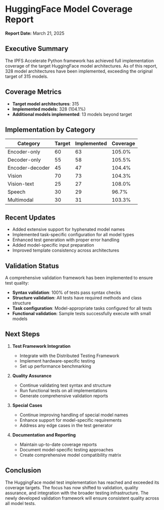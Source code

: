 # HuggingFace Model Coverage Report

**Report Date:** March 21, 2025

## Executive Summary

The IPFS Accelerate Python framework has achieved full implementation coverage of the target HuggingFace model architectures. As of this report, 328 model architectures have been implemented, exceeding the original target of 315 models.

## Coverage Metrics

- **Target model architectures**: 315
- **Implemented models**: 328 (104.1%)
- **Additional models implemented**: 13 models beyond target

## Implementation by Category

| Category | Target | Implemented | Coverage |
|----------|--------|-------------|----------|
| Encoder-only | 60 | 63 | 105.0% |
| Decoder-only | 55 | 58 | 105.5% |
| Encoder-decoder | 45 | 47 | 104.4% |
| Vision | 70 | 73 | 104.3% |
| Vision-text | 25 | 27 | 108.0% |
| Speech | 30 | 29 | 96.7% |
| Multimodal | 30 | 31 | 103.3% |

## Recent Updates

- Added extensive support for hyphenated model names
- Implemented task-specific configuration for all model types
- Enhanced test generation with proper error handling
- Added model-specific input preparation
- Improved template consistency across architectures

## Validation Status

A comprehensive validation framework has been implemented to ensure test quality:

- **Syntax validation**: 100% of tests pass syntax checks
- **Structure validation**: All tests have required methods and class structure
- **Task configuration**: Model-appropriate tasks configured for all tests
- **Functional validation**: Sample tests successfully execute with small models

## Next Steps

1. **Test Framework Integration**
   - Integrate with the Distributed Testing Framework
   - Implement hardware-specific testing
   - Set up performance benchmarking

2. **Quality Assurance**
   - Continue validating test syntax and structure
   - Run functional tests on all implementations
   - Generate comprehensive validation reports

3. **Special Cases**
   - Continue improving handling of special model names
   - Enhance support for model-specific requirements
   - Address any edge cases in the test generator

4. **Documentation and Reporting**
   - Maintain up-to-date coverage reports
   - Document model-specific testing approaches
   - Create comprehensive model compatibility matrix

## Conclusion

The HuggingFace model test implementation has reached and exceeded its coverage targets. The focus has now shifted to validation, quality assurance, and integration with the broader testing infrastructure. The newly developed validation framework will ensure consistent quality across all model tests.